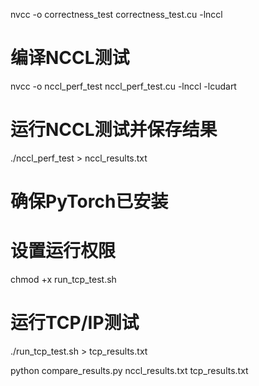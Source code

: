 nvcc -o correctness_test correctness_test.cu -lnccl

# 编译NCCL测试
nvcc -o nccl_perf_test nccl_perf_test.cu -lnccl -lcudart

# 运行NCCL测试并保存结果
./nccl_perf_test > nccl_results.txt

# 确保PyTorch已安装
# 设置运行权限
chmod +x run_tcp_test.sh

# 运行TCP/IP测试
./run_tcp_test.sh > tcp_results.txt

python compare_results.py nccl_results.txt tcp_results.txt

